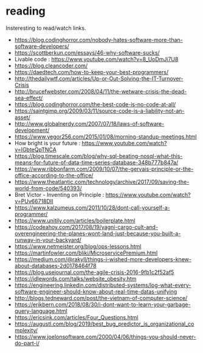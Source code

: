 # reading
Insteresting to read/watch links.

* https://blog.codinghorror.com/nobody-hates-software-more-than-software-developers/
* https://scottberkun.com/essays/46-why-software-sucks/
* Livable code : https://www.youtube.com/watch?v=8_UoDmJi7U8
* https://blog.cleancoder.com/
* https://daedtech.com/how-to-keep-your-best-programmers/
* http://thedailywtf.com/articles/Up-or-Out-Solving-the-IT-Turnover-Crisis
* http://brucefwebster.com/2008/04/11/the-wetware-crisis-the-dead-sea-effect/
* https://blog.codinghorror.com/the-best-code-is-no-code-at-all/
* https://saintgimp.org/2009/03/11/source-code-is-a-liability-not-an-asset/
* http://www.globalnerdy.com/2007/07/18/laws-of-software-development/
* https://www.yegor256.com/2015/01/08/morning-standup-meetings.html
* How bright is your future : https://www.youtube.com/watch?v=IGbteQpTNCA
* https://blog.timescale.com/blog/why-sql-beating-nosql-what-this-means-for-future-of-data-time-series-database-348b777b847a/
* https://www.ribbonfarm.com/2009/10/07/the-gervais-principle-or-the-office-according-to-the-office/
* https://www.theatlantic.com/technology/archive/2017/09/saving-the-world-from-code/540393/
* Bret Victor - Inventing on Principle : https://www.youtube.com/watch?v=PUv66718DII
* https://www.kalzumeus.com/2011/10/28/dont-call-yourself-a-programmer/
* https://www.unitily.com/articles/boilerplate.html
* https://codeahoy.com/2017/08/19/yagni-cargo-cult-and-overengineering-the-planes-wont-land-just-because-you-built-a-runway-in-your-backyard/
* https://www.netmeister.org/blog/ops-lessons.html
* https://martinfowler.com/bliki/MicroservicePremium.html
* https://medium.com/@rakyll/things-i-wished-more-developers-knew-about-databases-2d0178464f78
* https://blog.usejournal.com/the-agile-crisis-2016-9fb1c2f52af5
* https://idlewords.com/talks/website_obesity.htm
* https://engineering.linkedin.com/distributed-systems/log-what-every-software-engineer-should-know-about-real-time-datas-unifying
* http://blogs.tedneward.com/post/the-vietnam-of-computer-science/
* https://erikbern.com/2018/08/30/i-dont-want-to-learn-your-garbage-query-language.html
* https://ericsink.com/articles/Four_Questions.html
* https://augustl.com/blog/2019/best_bug_predictor_is_organizational_complexity/
* https://www.joelonsoftware.com/2000/04/06/things-you-should-never-do-part-i/
